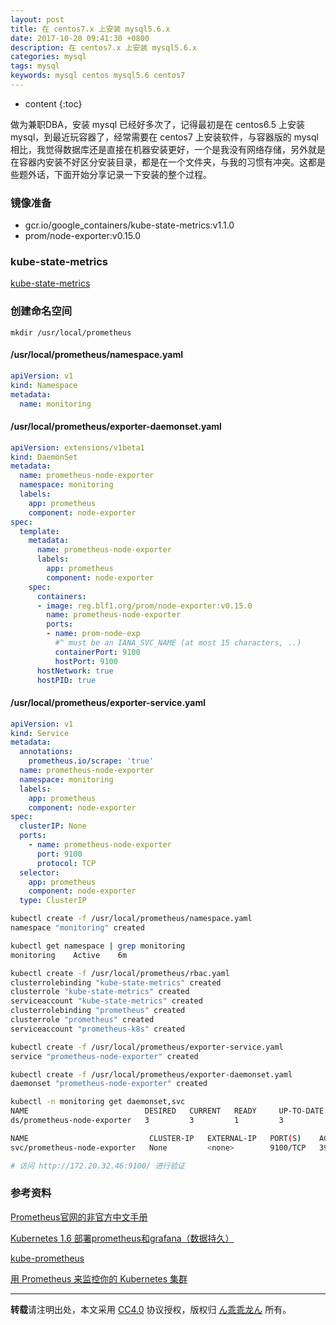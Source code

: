 ```yaml
---
layout: post
title: 在 centos7.x 上安装 mysql5.6.x
date: 2017-10-20 09:41:30 +0800
description: 在 centos7.x 上安装 mysql5.6.x
categories: mysql
tags: mysql
keywords: mysql centos mysql5.6 centos7
---
```


* content
{:toc}

做为兼职DBA，安装 mysql 已经好多次了，记得最初是在 centos6.5 上安装 mysql，到最近玩容器了，经常需要在 centos7 上安装软件，与容器版的 mysql 相比，我觉得数据库还是直接在机器安装更好，一个是我没有网络存储，另外就是在容器内安装不好区分安装目录，都是在一个文件夹，与我的习惯有冲突。这都是些题外话，下面开始分享记录一下安装的整个过程。




### 镜像准备

* gcr.io/google_containers/kube-state-metrics:v1.1.0
* prom/node-exporter:v0.15.0


### kube-state-metrics

[kube-state-metrics](https://github.com/kubernetes/kube-state-metrics)

### 创建命名空间

```
mkdir /usr/local/prometheus
```

#### /usr/local/prometheus/namespace.yaml

``` yaml
apiVersion: v1
kind: Namespace
metadata:
  name: monitoring
```

#### /usr/local/prometheus/exporter-daemonset.yaml

``` yaml
apiVersion: extensions/v1beta1
kind: DaemonSet
metadata:
  name: prometheus-node-exporter
  namespace: monitoring
  labels:
    app: prometheus
    component: node-exporter
spec:
  template:
    metadata:
      name: prometheus-node-exporter
      labels:
        app: prometheus
        component: node-exporter
    spec:
      containers:
      - image: reg.blf1.org/prom/node-exporter:v0.15.0
        name: prometheus-node-exporter
        ports:
        - name: prom-node-exp
          #^ must be an IANA_SVC_NAME (at most 15 characters, ..)
          containerPort: 9100
          hostPort: 9100
      hostNetwork: true
      hostPID: true
```

#### /usr/local/prometheus/exporter-service.yaml

``` yaml
apiVersion: v1
kind: Service
metadata:
  annotations:
    prometheus.io/scrape: 'true'
  name: prometheus-node-exporter
  namespace: monitoring
  labels:
    app: prometheus
    component: node-exporter
spec:
  clusterIP: None
  ports:
    - name: prometheus-node-exporter
      port: 9100
      protocol: TCP
  selector:
    app: prometheus
    component: node-exporter
  type: ClusterIP
```

```sh 
kubectl create -f /usr/local/prometheus/namespace.yaml
namespace "monitoring" created

kubectl get namespace | grep monitoring
monitoring    Active    6m

kubectl create -f /usr/local/prometheus/rbac.yaml
clusterrolebinding "kube-state-metrics" created
clusterrole "kube-state-metrics" created
serviceaccount "kube-state-metrics" created
clusterrolebinding "prometheus" created
clusterrole "prometheus" created
serviceaccount "prometheus-k8s" created

kubectl create -f /usr/local/prometheus/exporter-service.yaml
service "prometheus-node-exporter" created

kubectl create -f /usr/local/prometheus/exporter-daemonset.yaml
daemonset "prometheus-node-exporter" created

kubectl -n monitoring get daemonset,svc
NAME                          DESIRED   CURRENT   READY     UP-TO-DATE   AVAILABLE   NODE-SELECTOR   AGE
ds/prometheus-node-exporter   3         3         1         3            1           <none>          33s

NAME                           CLUSTER-IP   EXTERNAL-IP   PORT(S)    AGE
svc/prometheus-node-exporter   None         <none>        9100/TCP   39s

# 访问 http://172.20.32.46:9100/ 进行验证

```





### 参考资料

[Prometheus官网的非官方中文手册](https://github.com/1046102779/prometheus)

[Kubernetes 1.6 部署prometheus和grafana（数据持久）](http://blog.csdn.net/wenwst/article/details/76624019)

[kube-prometheus](https://github.com/coreos/prometheus-operator/tree/master/contrib/kube-prometheus)

[用 Prometheus 来监控你的 Kubernetes 集群](https://www.kubernetes.org.cn/1954.html)

---

**转载**请注明出处，本文采用 [CC4.0](http://creativecommons.org/licenses/by-nc-nd/4.0/) 协议授权，版权归 [ん乖乖龙ん](https://bjddd192.github.io) 所有。
